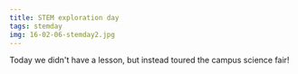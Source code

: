 ```yaml
---
title: STEM exploration day
tags: stemday
img: 16-02-06-stemday2.jpg
---
```


Today we didn't have a lesson, but instead toured the campus science fair!